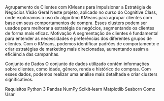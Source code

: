 Agrupamento de Clientes com KMeans para Impulsionar a Estratégia de Negócios
Visão Geral
Neste projeto, aplicado no curso do Cognitive Class, onde exploramos o uso do algoritmo KMeans para agrupar clientes com base em seus comportamentos de compra. Esses clusters podem ser usados para melhorar a estratégia de negócios, segmentando os clientes de forma mais eficaz.
Motivação
A segmentação de clientes é fundamental para entender as necessidades e preferências dos diferentes grupos de clientes. Com o KMeans, podemos identificar padrões de comportamento e criar estratégias de marketing mais direcionadas, aumentando assim a eficiência das campanhas.

Conjunto de Dados
O conjunto de dados utilizado contém informações sobre clientes, como idade, gênero, renda e histórico de compras. Com esses dados, podemos realizar uma análise mais detalhada e criar clusters significativos.

Requisitos
Python 3
Pandas
NumPy
Scikit-learn
Matplotlib
Seaborn
Como Usar
